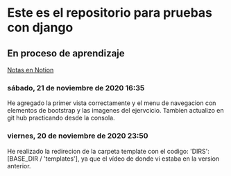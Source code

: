 # Este es el repositorio para pruebas con django

## En proceso de aprendizaje

[Notas en Notion](https://www.notion.so/Preparando-el-Entorno-de-Desarrollo-a5926b2e6c2248ac83144bb459ea701a)

### sábado, 21 de noviembre de 2020 16:35
He agregado la primer vista correctamente y el menu de navegacion con elementos de bootstrap y las imagenes del ejervcicio. Tambien actualizo en git hub practicando desde la consola.

### viernes, 20 de noviembre de 2020 23:50
He realizado la redirecion de la carpeta template con el codigo:
'DIRS': [BASE_DIR / 'templates'],
ya que el vídeo de donde vi estaba en la version anterior.

